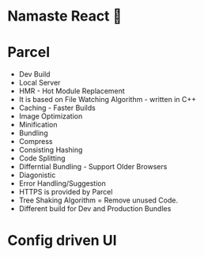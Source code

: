# Namaste React 🚀

# Parcel
- Dev Build
- Local Server
- HMR - Hot Module Replacement
- It is based on File Watching Algorithm - written in C++
- Caching - Faster Builds
- Image Optimization
- Minification
- Bundling
- Compress
- Consisting Hashing
- Code Splitting
- Differntial Bundling - Support Older Browsers
- Diagonistic
- Error Handling/Suggestion
- HTTPS is provided by Parcel
- Tree Shaking Algorithm = Remove unused Code.
- Different build for Dev and Production Bundles

# Config driven UI